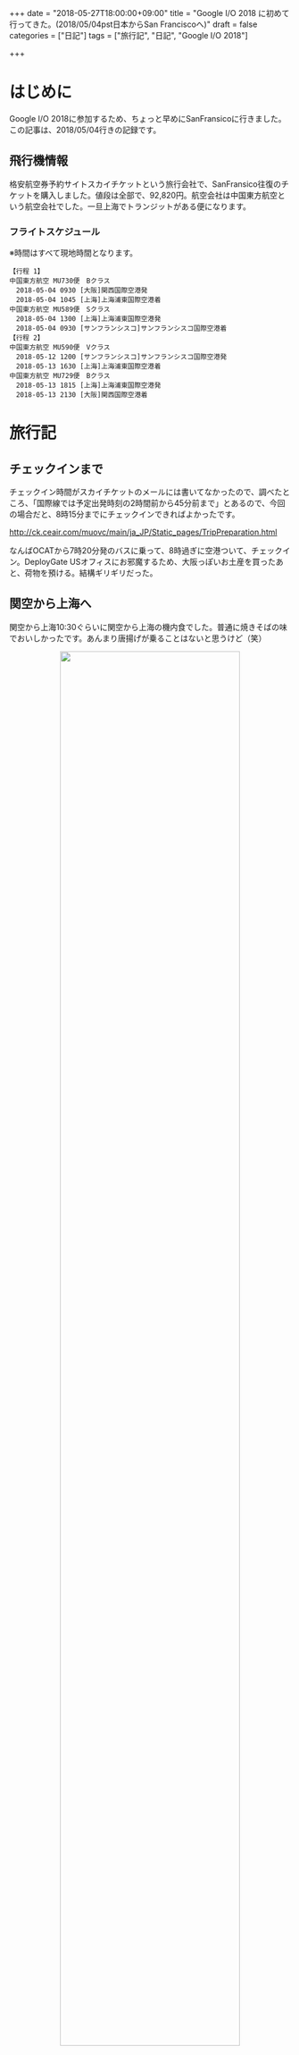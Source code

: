 +++
date = "2018-05-27T18:00:00+09:00"
title = "Google I/O 2018 に初めて行ってきた。(2018/05/04pst日本からSan Franciscoへ)"
draft = false
categories = ["日記"]
tags = ["旅行記", "日記", "Google I/O 2018"]

+++

# はじめに

Google I/O 2018に参加するため、ちょっと早めにSanFransicoに行きました。
この記事は、2018/05/04行きの記録です。


## 飛行機情報

格安航空券予約サイトスカイチケットという旅行会社で、SanFransico往復のチケットを購入しました。値段は全部で、92,820円。航空会社は中国東方航空という航空会社でした。一旦上海でトランジットがある便になります。

### フライトスケジュール
※時間はすべて現地時間となります。

```
【行程 1】
中国東方航空 MU730便　Bクラス 
　2018-05-04 0930 [大阪]関西国際空港発
　2018-05-04 1045 [上海]上海浦東国際空港着
中国東方航空 MU589便　Sクラス 
　2018-05-04 1300 [上海]上海浦東国際空港発
　2018-05-04 0930 [サンフランシスコ]サンフランシスコ国際空港着
【行程 2】
中国東方航空 MU590便　Vクラス 
　2018-05-12 1200 [サンフランシスコ]サンフランシスコ国際空港発
　2018-05-13 1630 [上海]上海浦東国際空港着
中国東方航空 MU729便　Bクラス 
　2018-05-13 1815 [上海]上海浦東国際空港発
　2018-05-13 2130 [大阪]関西国際空港着
```

# 旅行記
## チェックインまで

チェックイン時間がスカイチケットのメールには書いてなかったので、調べたところ、「国際線では予定出発時刻の2時間前から45分前まで」とあるので、今回の場合だと、8時15分までにチェックインできればよかったです。

http://ck.ceair.com/muovc/main/ja_JP/Static_pages/TripPreparation.html


なんばOCATから7時20分発のバスに乗って、8時過ぎに空港ついて、チェックイン。DeployGate USオフィスにお邪魔するため、大阪っぽいお土産を買ったあと、荷物を預ける。結構ギリギリだった。

## 関空から上海へ

関空から上海10:30ぐらいに関空から上海の機内食でした。普通に焼きそばの味でおいしかったです。あんまり唐揚げが乗ることはないと思うけど（笑）

<div align="center">
<img width="80%" src="/images/2018/05/googleio-20180504/IMG_1949.jpg"/>
</div>

機内で日本語を話すことが出来るのはCAさんは、2名とのこと。ちょっと安心。

機内食が配られた時は、英語で飲み物はどれがいいか聞かれて、
機内食は1種類だけだったので、とくにどっちがいいかみたいなことはきかれなかった。

2時間15分のフライトのあと、現地時間10:50ぐらいに上海に到着。


<div align="center">
<img width="80%" src="/images/2018/05/googleio-20180504/IMG_1950.jpg" />
</div>

## 上海からSanFransicoへ

上海で乗り換えです。
中国人に間違えられることが多かったですねｗ欧米の人には英語で、いってらっしゃいみたいなこと言ってるが、自分が降りるとき、中国語で言われました。

Transferの向きに従って行きます。

<div align="center">
<img width="80%" src="/images/2018/05/googleio-20180504/IMG_1952.jpg" />
</div>

<div align="center">
<img width="80%" src="/images/2018/05/googleio-20180504/IMG_1953.jpg" />
</div>

ここで、ちょっと写真がぶれてますが、右側が自分でトランジット手続きをする場所、左側が人が手続きをしてくれる場所になり、僕は右側の自動のレーンに案内されましたが、いざ自動をやってみると、エラーになり、左側の人が手続きする方に並び直されました。やることはパスポートスキャンして、チケットスキャンして、顔写真とるぐらいだったのですが。

<div align="center">
<img width="80%" src="/images/2018/05/googleio-20180504/IMG_1954.jpg" />
</div>

そのあと、セキュリティゲートで荷物検査です。
ベルトもはずせと言われました。
ペットボトルがあったら、ゲート前に捨てる必要がありそうでした。

<div align="center">
<img width="80%" src="/images/2018/05/googleio-20180504/IMG_1955.jpg" />
</div>
<div align="center">
<img width="80%" src="/images/2018/05/googleio-20180504/IMG_1956.jpg" />
</div>
<div align="center">
<img width="80%" src="/images/2018/05/googleio-20180504/IMG_1957.jpg" />
</div>

ゲート通過したら、搭乗口を確認して時間まで待ちます。

<div align="center">
<img width="80%" src="/images/2018/05/googleio-20180504/IMG_1958.jpg" />
</div>

そろそろ時間かなと思ったころに、列が二列になっていて、なんの列か聞いたらSFO行きの列だったので慌てて並びましたが、無事乗ることができました。

<div align="center">
<img width="80%" src="/images/2018/05/googleio-20180504/IMG_1961.jpg" />
</div>


## 上海からSFOへ

３，４，３列の大きな飛行機で、僕は４列の左通路側でした。

<div align="center">
<img width="80%" src="/images/2018/05/googleio-20180504/IMG_1962.jpg" />
</div>

USBの接続口がありました。携帯の充電ができました。

<div align="center">
<img width="80%" src="/images/2018/05/googleio-20180504/IMG_1963.jpg" />
</div>

モニタ周り全体はこんな感じ。
<div align="center">
<img width="80%" src="/images/2018/05/googleio-20180504/IMG_1964.jpg" />
</div>

さて、寝る準備です。完全に不審者ですねｗ
<div align="center">
<img width="80%" src="/images/2018/05/googleio-20180504/IMG_1968.jpg" />
</div>

食事は３食出ました。時間はたぶん４時間後ずつぐらいだと思いますが、はっきりと分かりません。

<div align="center">
<img width="80%" src="/images/2018/05/googleio-20180504/IMG_1969.jpg" />
</div>

<div align="center">
<img width="80%" src="/images/2018/05/googleio-20180504/IMG_1974.jpg" />
</div>

<div align="center">
<img width="80%" src="/images/2018/05/googleio-20180504/IMG_1976.jpg" />
</div>

飛行機の中のwifiについてですが、中国東方航空はフリーwifiはあるにはありました。
座席番号と、パスポートの下4桁(ID と書かれていて、一瞬なんの番号かわからなかった。)を入力すれば、ネットに繋がるのは繋がりますが、めちゃくちゃ遅いし、それに中国なのでグレートファイアウォールの影響で、google やLINEが使えなかった。。ので、ネットは期待しない方がいい。

<div align="center">
<img width="80%" src="/images/2018/05/googleio-20180504/IMG_1970.png" />
</div>

<div align="center">
<img width="80%" src="/images/2018/05/googleio-20180504/IMG_1971.png" />
</div>

<div align="center">
<img width="80%" src="/images/2018/05/googleio-20180504/IMG_1972.png" />
</div>

<div align="center">
<img width="80%" src="/images/2018/05/googleio-20180504/IMG_1973.png" />
</div>

おとなしく映画を2本と少しみました。ナミヤ雑貨店の奇跡、打ち上げ花火下から見るか上からみるかを全部みて、スターウォーズラストジェダイは途中まで。

SFO空港に着きました。たぶん全部で2時間ぐらいしか寝れなくて、めっちゃ眠かったです。
5/4 9時pst 12℃でちょっと寒かったです。

<div align="center">
<img width="80%" src="/images/2018/05/googleio-20180504/IMG_1979.jpg" />
</div>
<div align="center">
<img width="80%" src="/images/2018/05/googleio-20180504/IMG_1980.jpg" />
</div>

## SFOの税関にて

税関では、9:30ぐらいについて、1時間ぐら並びました。その間に、税関申告書の書き方が分からなかったので、機内はネット使えないし、結局SFO空港のWifiを使って調べて書きました。

カップラーメンとかお菓子などのお土産を持ってきていたため、
> I am briging foods
のところにチェックをいれ、裏面に何を、どのくらいの金額分もってきたか詳細を書くみたいでした。

<div align="center">
<img width="80%" src="/images/2018/05/googleio-20180504/IMG_1982.jpg" />
</div>

<div align="center">
<img width="80%" src="/images/2018/05/googleio-20180504/IMG_1981.jpg" />
</div>

調べてると、カップラーメンはアメリカに持ち込んではダメそう？という記事を見つけましたが、結果的に大丈夫でした。

並んでると、前の人とかは1人10分以上かかってたり、カメラ禁止マークを見せて、are you understand?と税関の人に怒られてたりしてた人がいたりしたのを見て内心超ビビって、英語で聞かれることを練習してましたが、僕の番になり、税関の人が申告書みて

> Food がありますか？

日本語で聞かれたので、びっくりしたと同時に少し安心しました。

日本語に興味があったようで、ちょっと雑談で、
> Food  is 食べ物or食べる？どっち？
と聞かれ、

Tabemono is nounって答えたら nowって聞こえたのか通じてなくて、まぁいいっかってなりましたｗ

あとは指紋をとるとき、親指以外の4本を当てて、次に、おやゆびって言われたのでおやゆびあてて、反対の指も同様にした。

指紋が終わったら、食べ物はなに？っめ日本語で聞かれたので、instant nododleって言ったら、種類は何？豚？牛？っめ日本語で聞かれたので、idont know って言ったら、you don’t know ♪って軽く言われて、最後に
Vacation ？Business ？って聞かれたので、vacation って言って、終了でした。

税関は思ったほど怖くはなかったけど、人によるのかなぁと言う感じでした。


<div align="center">
<img width="80%" src="/images/2018/05/googleio-20180504/IMG_1983.jpg" />
</div>

<div align="center">
<img width="80%" src="/images/2018/05/googleio-20180504/IMG_1986.jpg" />
</div>

## SFOからSIMゲットするまで

無事に税関を抜けて、次はSIMゲットしに行きました。

SFOのとなりの駅のSan Bruno stationからのt-mobileが近そうだったので、まずはそこに行きました。

BARTという電車で移動するのですが、そこでCLIPPERカードというICOCCAやSUICAみたいなカードをゲットしました。自動販売機でゲットできます。買い方はややこしいかもですが、ちゃんと自動販売機の案内に従って進めばちゃんと買えました。

<div align="center">
<img width="80%" src="/images/2018/05/googleio-20180504/IMG_2007.jpg" />
</div>

<div align="center">
<img width="80%" src="/images/2018/05/googleio-20180504/IMG_1989.jpg" />
</div>

BARTはこんな電車でした。

<div align="center">
<img width="80%" src="/images/2018/05/googleio-20180504/IMG_1991.jpg" />
</div>

<div align="center">
<img width="80%" src="/images/2018/05/googleio-20180504/IMG_1992.jpg" />
</div>

<div align="center">
<img width="80%" src="/images/2018/05/googleio-20180504/IMG_1991.jpg" />
</div>

San Bruno駅の写真です。

<div align="center">
<img width="80%" src="/images/2018/05/googleio-20180504/IMG_1995.jpg" />
</div>

ショッピングモールがあって、

<div align="center">
<img width="80%" src="/images/2018/05/googleio-20180504/IMG_1996.jpg" />
</div>

2階にT-Mobileを発見しました。

<div align="center">
<img width="80%" src="/images/2018/05/googleio-20180504/IMG_1997.jpg" />
</div>


Can I get prepaid SIM card?っめ言ったら、何日滞在するか聞かれて、おススメ商品言われたまま、3Gのやつで、電話番号もあり、3G超えてもテキストメッセージを送ることができるやつを買った。US滞在期間中、それで十分たりました。
セットアップしてくれて、電話がかかるとこまで確認してくれて、もともと入ってたSIMは貼り付けてくれるし、たぶん最初に声かけてから15分はかかってないと思う。
セットアップ中にどこから来たのか、日本って言ったら、知り合い東京や大阪にいるよって。そして、日本のどこ？って聞かれたから、大阪って言った。
バケイションって言ったから、どこ行くの？って聞かれて、サンフランシスコ市内とかマウンテンビューとか言っといた

<div align="center">
<img width="80%" src="/images/2018/05/googleio-20180504/IMG_1998.jpg" />
</div>


始めてUSのスタバでかったときのコーヒーです。

<div align="center">
<img width="80%" src="/images/2018/05/googleio-20180504/IMG_2002.jpg" />
</div>

<blockquote class="twitter-tweet" data-lang="ja"><p lang="ja" dir="ltr">ローカルなスタバに来たけど、早すぎて聞き取れん。。ブラックコーヒーが良かったのに砂糖入ってる。 (@ Starbucks in San Bruno, CA) <a href="https://t.co/5ob9iLsSQB">https://t.co/5ob9iLsSQB</a></p>&mdash; yasi kawamoto (@kwmt27) <a href="https://twitter.com/kwmt27/status/992482307213848577?ref_src=twsrc%5Etfw">2018年5月4日</a></blockquote>
<script async src="https://platform.twitter.com/widgets.js" charset="utf-8"></script>




## SIMゲットしたので、San BrunoからMountainViewに向かう

San Brunoの駅構内です。BARTの駅はだいたいこんな感じでした。

<div align="center">
<img width="80%" src="/images/2018/05/googleio-20180504/IMG_2003.jpg" />
</div>

San Bruno から mountain viewに向かおうと思ってbartに乗って次の駅のミルブレーについて、乗り換えが必要なのを忘れてて、san brunoに引き返してしまった。
そのあとミルブレーもどって乗り換えようとしたのはいいが、1時間に1本ぐらいで、クリッパーにチャージするのをもたもたしてたら、発車してしまった。1時間に1本ぐらいってのを知らなかったので、すぐ来るやろうくらいの感覚やった。

トイレ行きたくなったけど、bartの改札の中しかなく、すでに改札を出てしまっていたので、借りることができるか聞けず我慢しました。

カルトレインの時刻表と運賃表

<div align="center">
<img width="80%" src="/images/2018/05/googleio-20180504/IMG_2004.jpg" />
</div>

現地ではよくわかってなかったけど、MillbraeからMountain ViewはClipper　Cardで$7.70だったんですね。

カルトレインのMillbrae駅はこんな感じ

<div align="center">
<img width="80%" src="/images/2018/05/googleio-20180504/IMG_2005.jpg" />
</div>

<div align="center">
<img width="80%" src="/images/2018/05/googleio-20180504/IMG_2006.jpg" />
</div>

<div align="center">
<img width="80%" src="/images/2018/05/googleio-20180504/IMG_2010.jpg" />
</div>

<div align="center">
<img width="80%" src="/images/2018/05/googleio-20180504/IMG_2011.jpg" />
</div>

<div align="center">
<img width="80%" src="/images/2018/05/googleio-20180504/IMG_2014.jpg" />
</div>
ミルブレーからカルトレイン乗った。乗り方はクリッパー持ってる場合は、ピッとして、降りる時にピッとするみたい。
二階席も座れた。

MountainViewに到着

<div align="center">
<img width="80%" src="/images/2018/05/googleio-20180504/IMG_2020.jpg" />
</div>

<div align="center">
<img width="80%" src="/images/2018/05/googleio-20180504/IMG_2018.jpg" />
</div>

チェックインが16時ぐらいで、Mountain Viewについたのが15時だったのとトイレ行きたかったので、駅前のSUBWAYに入ったが、トイレはStaff Onlyで借りれなかった。
日本でもSUBWAY行ったことなかったのでシステムがわからなかったが、セット的なものを頼んだのだが、たぶんドリンクを取りわすれたんだと思う。

<div align="center">
<img width="80%" src="/images/2018/05/googleio-20180504/IMG_2022.jpg" />
</div>

16時近くなったので、Airbnbの宿まで歩いて行こうとして、道が行き止まりだったりして、迷子になってしまった・・・ので、始めてUberを呼んだ。

<div align="center">
<img width="80%" src="/images/2018/05/googleio-20180504/IMG_2023.jpg" />
</div>

昼間だったけど、人が歩いてないし、めっちゃ怖かったです。実際は慣れてないだけだったっぽいのですが。

<div align="center">
<img width="80%" src="/images/2018/05/googleio-20180504/IMG_2024.jpg" />
</div>


Uberで指定した地図が少し違くて、ホストに連絡したら違うっぽかったのですが、アメリカの住所の読み方がわからってなくて、ここでも道に迷ってなかなかたどり着けませんでした。。

探している途中で犬の散歩をしているカップルがいたので、道をたずねたけど、GoogleMapで調べてくれてここだから、ここを真っすぐ行って左に曲がるんだよっといわれたけど、そこはさっき行って違う場所だったので、それを伝えようとしたが伝えきれず、お礼を言って立ち去ろうとしたら、

> I hope you can find it

とか優しい言葉をかけてくれて、めっちゃ嬉しかったです。

たぶん２，３０分まよったあげく、ホストの旦那さんがわかりやすい道まで出てきてくれて、ようやくたどり着きました。

<div align="center">
<img width="80%" src="/images/2018/05/googleio-20180504/IMG_2025.jpg" />
</div>

たしかこの日は時間も遅かったし、SUBWAYでたべたのが夜ご飯になったと思います。


## 寝る前に

T-mobileの残り容量とか確認したくなっていろいろ調べてたっぽいです。
サインアップしたらいいのかな？と思ったら、このプランではできなかったけど、phone アプリで#932# と打ってコールすればよかったです。
https://support.t-mobile.com/docs/DOC-1286

